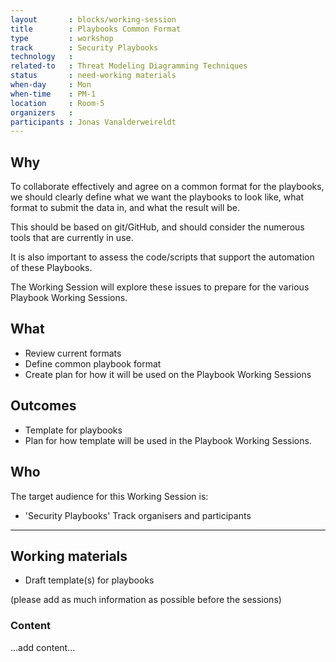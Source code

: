 ```yaml
---
layout       : blocks/working-session
title        : Playbooks Common Format
type         : workshop
track        : Security Playbooks
technology   :
related-to   : Threat Modeling Diagramming Techniques
status       : need-working materials
when-day     : Mon
when-time    : PM-1
location     : Room-5
organizers   :
participants : Jonas Vanalderweireldt
---
```


## Why

To collaborate effectively and agree on a common format for the playbooks, we should clearly define what we want the playbooks to look like, what format to submit the data in, and what the result will be.

This should be based on git/GitHub, and should consider the numerous tools that are currently in use.

It is also important to assess the code/scripts that support the automation of these Playbooks.

The Working Session will explore these issues to prepare for the various Playbook Working Sessions.

## What

 - Review current formats
 - Define common playbook format
 - Create plan for how it will be used on the Playbook Working Sessions
 
## Outcomes

- Template for playbooks
- Plan for how template will be used in the Playbook Working Sessions.

## Who

The target audience for this Working Session is:

 - 'Security Playbooks' Track organisers and participants

--- 

## Working materials

- Draft template(s) for playbooks

(please add as much information as possible before the sessions)

### Content

...add content...
